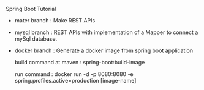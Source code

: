 Spring Boot Tutorial

- mater branch : Make REST APIs

- mysql branch : REST APIs with implementation of a Mapper to connect a mySql database.

- docker branch : Generate a docker image from spring boot application

  build command at maven : spring-boot:build-image
  
  run command : docker run -d -p 8080:8080 -e spring.profiles.active=production [image-name] 
  

